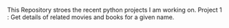 This Repository stroes the recent python projects I am working on.
 Project 1 : Get details of related movies and books for a given name.
